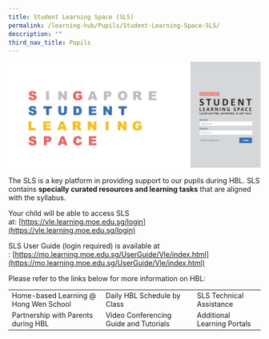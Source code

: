 ```yaml
---
title: Student Learning Space (SLS)
permalink: /learning-hub/Pupils/Student-Learning-Space-SLS/
description: ""
third_nav_title: Pupils
---
```

![](/images/Learning%20Hub/Pupils/Student%20learning%20space%20(SLS)/SLS20log20In20Picture.jpg)

The SLS is a key platform in providing support to our pupils during HBL. SLS contains **specially curated resources and learning tasks** that are aligned with the syllabus.

Your child will be able to access SLS at: [https://vle.learning.moe.edu.sg/login](https://vle.learning.moe.edu.sg/login)

SLS User Guide (login required) is available at : [https://mo.learning.moe.edu.sg/UserGuide/Vle/index.html](https://mo.learning.moe.edu.sg/UserGuide/Vle/index.html)

Please refer to the links below for more information on HBL:

|                                       |                                        |                             |
|---------------------------------------|----------------------------------------|-----------------------------|
| Home-based Learning @ Hong Wen School |       Daily HBL Schedule by Class      |   SLS Technical Assistance  |
|  Partnership with Parents during HBL  | Video Conferencing Guide and Tutorials | Additional Learning Portals |